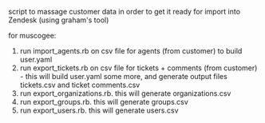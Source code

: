 script to massage customer data in order to get it ready for import into Zendesk (using graham's tool)

for muscogee:
1. run import_agents.rb on csv file for agents (from customer) to build user.yaml
2. run export_tickets.rb on csv file for tickets + comments (from customer) - this will build user.yaml some more, and generate output files tickets.csv and ticket comments.csv
3. run export_organizations.rb.  this will generate organizations.csv
4. run export_groups.rb.  this will generate groups.csv
5. run export_users.rb.  this will generate users.csv
